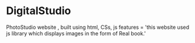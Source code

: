 # DigitalStudio
PhotoStudio website , built using html, CSs, js 
features = 'this website used js library which displays images in the form of Real book.'
